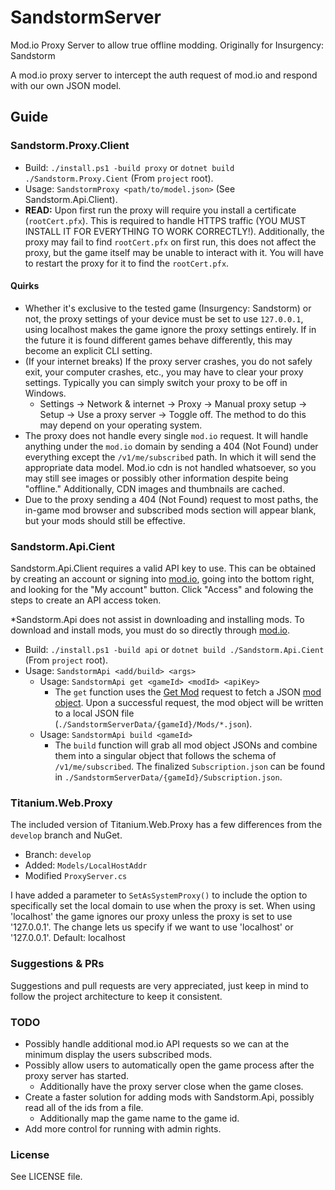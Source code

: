 # SandstormServer
Mod.io Proxy Server to allow true offline modding. Originally for Insurgency: Sandstorm

A mod.io proxy server to intercept the auth request of mod.io and respond with our own JSON model.

## Guide

### Sandstorm.Proxy.Client
- Build: `./install.ps1 -build proxy` or `dotnet build ./Sandstorm.Proxy.Cient` (From `project` root).
- Usage: `SandstormProxy <path/to/model.json>` (See Sandstorm.Api.Client).
- **READ:** Upon first run the proxy will require you install a certificate (`rootCert.pfx`). This is required to handle HTTPS traffic (YOU MUST INSTALL IT FOR EVERYTHING TO WORK CORRECTLY!). Additionally, the proxy may fail to find `rootCert.pfx` on first run, this does not affect the proxy, but the game itself may be unable to interact with it. You will have to restart the proxy for it to find the `rootCert.pfx`.
#### Quirks
- Whether it's exclusive to the tested game (Insurgency: Sandstorm) or not, the proxy settings of your device must be set to use `127.0.0.1`, using localhost makes the game ignore the proxy settings entirely. If in the future it is found different games behave differently, this may become an explicit CLI setting.
- (If your internet breaks) If the proxy server crashes, you do not safely exit, your computer crashes, etc., you may have to clear your proxy settings. Typically you can simply switch your proxy to be off in Windows.
    - Settings -> Network & internet -> Proxy -> Manual proxy setup -> Setup -> Use a proxy server -> Toggle off. The method to do this may depend on your operating system.
- The proxy does not handle every single `mod.io` request. It will handle anything under the `mod.io` domain by sending a 404 (Not Found) under everything except the `/v1/me/subscribed` path. In which it will send the appropriate data model. Mod.io cdn is not handled whatsoever, so you may still see images or possibly other information despite being "offline." Additionally, CDN images and thumbnails are cached.
- Due to the proxy sending a 404 (Not Found) request to most paths, the in-game mod browser and subscribed mods section will appear blank, but your mods should still be effective.

### Sandstorm.Api.Cient
Sandstorm.Api.Client requires a valid API key to use. This can be obtained by creating an account or signing into [mod.io](https://mod.io/g), going into the bottom right, and looking for the "My account" button. Click "Access" and folowing the steps to create an API access token.

*Sandstorm.Api does not assist in downloading and installing mods. To download and install mods, you must do so directly through [mod.io](https://mod.io/g).

- Build: `./install.ps1 -build api` or `dotnet build ./Sandstorm.Api.Cient` (From `project` root).
- Usage: `SandstormApi <add/build> <args>`
    - Usage: `SandstormApi get <gameId> <modId> <apiKey>`
        - The `get` function uses the [Get Mod](https://docs.mod.io/#get-mod) request to fetch a JSON [mod object](https://docs.mod.io/#mod-object). Upon a successful request, the mod object will be written to a local JSON file (`./SandstormServerData/{gameId}/Mods/*.json`).
    - Usage: `SandstormApi build <gameId>`
        - The `build` function will grab all mod object JSONs and combine them into a singular object that follows the schema of `/v1/me/subscribed`. The finalized `Subscription.json` can be found in `./SandstormServerData/{gameId}/Subscription.json`.

### Titanium.Web.Proxy
The included version of Titanium.Web.Proxy has a few differences from the `develop` branch and NuGet.
- Branch: `develop`
- Added: `Models/LocalHostAddr`
- Modified `ProxyServer.cs`

I have added a parameter to `SetAsSystemProxy()` to include the option to specifically set the local domain to use when the proxy is set. When using 'localhost' the game ignores our proxy unless the proxy is set to use '127.0.0.1'. The change lets us specify if we want to use 'localhost' or '127.0.0.1'. Default: localhost

### Suggestions & PRs
Suggestions and pull requests are very appreciated, just keep in mind to follow the project architecture to keep it consistent.

### TODO
- Possibly handle additional mod.io API requests so we can at the minimum display the users subscribed mods.
- Possibly allow users to automatically open the game process after the proxy server has started.
    - Additionally have the proxy server close when the game closes.
- Create a faster solution for adding mods with Sandstorm.Api, possibly read all of the ids from a file.
    - Additionally map the game name to the game id.
- Add more control for running with admin rights.

### License
See LICENSE file.